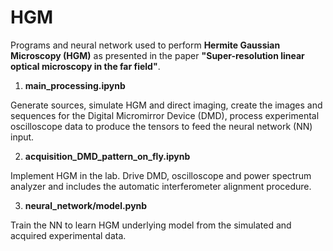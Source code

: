 # HGM

Programs and neural network used to perform **Hermite Gaussian Microscopy (HGM)** as presented in the paper **"Super-resolution linear optical microscopy in the far field"**.

1. **main_processing.ipynb**

Generate sources, simulate HGM and direct imaging, create the images and sequences for the Digital Micromirror Device (DMD), process experimental oscilloscope data to produce the tensors to feed the neural network (NN) input.

2. **acquisition_DMD_pattern_on_fly.ipynb**

Implement HGM in the lab.
Drive DMD, oscilloscope and power spectrum analyzer and includes the automatic interferometer alignment procedure.

3. **neural_network/model.pynb**

Train the NN to learn HGM underlying model from the simulated and acquired experimental data.
